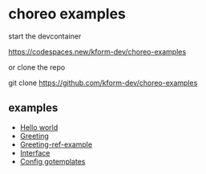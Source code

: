 # choreo examples

start the devcontainer

https://codespaces.new/kform-dev/choreo-examples

or clone the repo

git clone https://github.com/kform-dev/choreo-examples

## examples

- [Hello world](./hello-world/README.md)
- [Greeting](./greeting/README.md)
- [Greeting-ref-example](./greeting-ref-example/README.md)
- [Interface](./interface/README.md)
- [Config gotemplates](./config/README.md)
